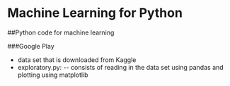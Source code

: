 # Machine Learning for Python
##Python code for machine learning

###Google Play
- data set that is downloaded from Kaggle
- exploratory.py:
-- consists of reading in the data set using pandas and plotting using matplotlib
